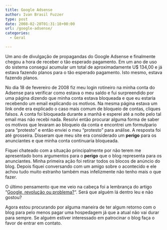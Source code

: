 ```yaml
---
title: Google Adsense
author: Ivan Brasil Fuzzer
type: post
date: 2008-02-20T01:31:18+00:00
url: /google-adsense/
categories:
  - Geral

---
```

Um ano de divulgação de propagandas do Google Adsense e finalmente chegou a hora de receber o tão esperado pagamento. Em um ano de uso do sistema consegui acumular um total de aproximadamente U$ 134,00 e já estava fazendo planos para o tão esperado pagamento. Isto mesmo, estava fazendo planos.

No dia 18 de fevereiro de 2008 fiz meu login rotineiro na minha conta do Adsense para verificar como estava o meu saldo e fui surpreendido por uma página dizendo que minha conta estava bloqueada e que eu estaria recebendo um email explicando os motivos. Na mesma página estava um link onde era explicado o caso mais comum de bloqueio de contas, cliques falsos. A conta foi bloqueada durante a manhã e esperei até a noite pelo tal email mas não recebi nada. Resolvi então procurar alguma forma de saber os motivos que levaram ao bloqueio da conta e encontrei um formulpario para &#8220;protesto&#8221; e então enviei o meu &#8220;protesto&#8221; para análise. A resposta foi até grosseira. Disseram que meu site era considerado um **perigo** para os anunciantes e que minha conta continuaria bloqueada.

Fiquei chateado com a situação principalmente por não terem me apresentado bons argumentos para o **perigo** que o blog representa para os anunciantes. Minha primeira ação foi retirar todos os blocos de anúncio do blog. Depois fiquei conversando com um amigo sobre o acontecido e ele achou tudo muito estranho também mas infelizmente não tenho mais o que fazer.

O último pensamento que me veio na cabeça foi a lembrança do artigo &#8220;[Google, revolução ou problema?][1]&#8220;. Será que alguém lá dentro leu e não gostou?

Agora estou procurando por alguma maneira de ter algum retorno com o blog para pelo menos pagar uma hospedagem já que a atual não vai durar para sempre. Se alguém estiver interessado em patrocinar o blog faça o favor de entrar em contato.

 [1]: http://www.ubuntero.com.br/?p=423